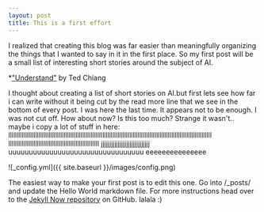 ```yaml
---
layout: post
title: This is a first effort 
---
```


I realized that creating this blog was far easier than meaningfully organizing the things that I wanted to say in it in the first place. So my first post will be a small list of interesting short stories around the subject of AI.

*["Understand"](https://web.archive.org/web/20140527121332/http://www.infinityplus.co.uk/stories/under.htm) by Ted Chiang


I thought about creating a list of short stories on AI.but first lets see how far i can write without it being cut by the read more line that we see in the bottom of every post. I was here the last time. It appears not to be enough. I was not cut off. How about now? Is this too much? Strange it wasn't.. maybe i copy a lot of stuff in here: lllllllllllllllllllllllllllllllllllllllllllllllllllllllllllllllllllllllllllllllllllllllllllllllllllllllllllllllllllllllll llllllllllllllllllllllllllllllllllllllllllllllllllllll jjjjjjjjjjjjjjjjjjjjjjjjjjjjj uuuuuuuuuuuuuuuuuuuuuuuuuuuuuuuuu  eeeeeeeeeeeeeee

![_config.yml]({{ site.baseurl }}/images/config.png)

The easiest way to make your first post is to edit this one. Go into /_posts/ and update the Hello World markdown file. For more instructions head over to the [Jekyll Now repository](https://github.com/barryclark/jekyll-now) on GitHub.
lalala :)
